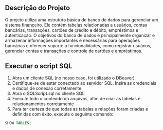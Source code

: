 ## Descrição do Projeto

O projeto utiliza uma estrutura básica de banco de dados para gerenciar um sistema finançeiro. Ele contém tabelas relacionadas a usuários, contas bancárias, transações, cartões de crédito e débito, empréstimos e autenticação. O objetivos do banco de dados é principalmente organizar e armazenar informações importantes e necessárias para operações bancárias e oferecer suporte a funcionalidades, como registrar usuários, gerenciar contas e transações e controle de cartões e empréstimos.

## Executar o script SQL

1. Abra um cliente SQL (no nosso caso, foi utilizado o DBeaver)
2. Certifique-se de estar conectado ao servidor SQL. Insira as credenciais e dados de conexão corretamente.
3. Abra o SQLScript.sql no cliente SQL
4. Execute todo o conteúdo do arquivos, afim de criar as tabelas e relacionamentos corretamente
5. Para ter certeza de que todas as tabelas e relações foram criadas e definidas com êxito, execute o seguinte comando:
```sql
SHOW TABLES;
```